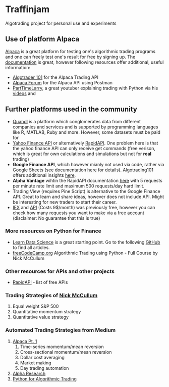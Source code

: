 # Traffinjam

Algotrading project for personal use and experiments

## Use of platform Alpaca

[Alpaca](https://alpaca.markets/algotrading) is a great platform for testing one's algorithmic trading programs and one can freely test one's result for free by signing up. The [documentation](https://alpaca.markets/docs/) is great, however following resources offer additional, useful information:

- [Algotrader 101](https://algotrading101.com/learn/alpaca-trading-api-guide/) for the Alpaca Trading API
- [Alpaca Forum](https://forum.alpaca.markets/t/manually-trading-stocks-using-postman-and-the-alpaca-api/166) for the Alpaca API using Postman
- [PartTimeLarry](https://twitter.com/PartTimeLarry), a great youtuber explaining trading with Python via his [videos](https://www.youtube.com/c/parttimelarry) and

## Further platforms used in the community

- [Quandl](https://www.quandl.com) is a platform which conglomerates data from different companies and services and is supported by programming languages like R, MATLAB, Ruby and more. However, some datasets must be paid for
- [Yahoo Finance API](https://pypi.org/project/yfinance/) or alternatively [RapidAPI](https://rapidapi.com/). One problem here is that the yahoo finance API can only receive get commands (free verison, which is great for own calculations and simulations but not for **real** trading)
- **Google Finance API**, which however mianly not used via code, rather via Google Sheets (see documentation [here](https://support.google.com/docs/answer/3093281?hl=en) for details). Algotrading101 offers additional insights [here](https://algotrading101.com/learn/google-finance-api-guide/).
- **Alpha Vantage** wihtin the RapidAPI documentation [here](https://rapidapi.com/alphavantage/api/alpha-vantage) with 5 requests per minute rate limit and maximum 500 requests/day hard limit.
- Trading View (requires Pine Script) is alternative to the Google Finance API. Great to learn and share ideas, however does not include API. Might be interesting for new traders to start their career.
- [IEX](https://iexcloud.io) and [API](https://iexcloud.io/docs/api/) (Costs 9$/month) was previously free, however you can check how many requests you want to make via a free account (disclaimer: No guarantee that this is true)

### More resources on Python for Finance

- [Learn Data Science](https://www.learndatasci.com/tutorials/python-finance-part-yahoo-finance-api-pandas-matplotlib/) is a great starting point. Go to the following [GitHub](https://github.com/LearnDataSci/articles) to find all articles.
- [freeCodeCamp.org](https://www.youtube.com/watch?v=xfzGZB4HhEE) Algorithmic Trading using Python - Full Course by Nick McCullum

### Other resources for APIs and other projects

- [RapidAPI](https://rapidapi.com/collection/list-of-free-apis) - list of free APIs

### Trading Strategies of [Nick McCullum](https://github.com/nickmccullum/algorithmic-trading-python)

1. Equal weight S&P 500
2. Quantitative momentum strategy
3. Quantitative value strategy

### Automated Trading Strategies from Medium

1. [Alpaca Pt. 1](https://medium.com/automation-generation/ultimate-list-of-automated-trading-strategies-you-should-know-part-1-c9a333f58930)
    1. Time-series momentum/mean reversion
    2. Cross-sectional momentum/mean reversion
    3. Dollar cost averaging
    4. Market making
    5. Day trading automation
2. [Alpha Research](https://medium.com/swlh/how-to-build-quant-algorithmic-trading-model-in-python-12abab49abe3)
3. [Python for Algorithmic Trading](https://pyalgo.tpq.io/pyalgo_excerpt.pdf)

